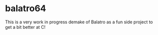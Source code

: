 # balatro64
This is a very work in progress demake of Balatro as a fun side project to get a bit better at C!
